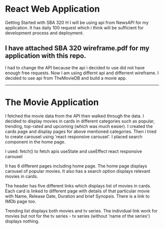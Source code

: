# React Web Application
Getting Started with SBA 320 H
I will be using api from NewsAPI for my application. It has daily 100 request which i think will be sufficient for development process and deployment. 

I have attached SBA 320 wireframe.pdf for my application with this repo. 
--------------------------------
I had to change the API because the api i decided to use did not have enough free requests. Now I am using differnt api and differrent wireframe.
I decided to use api from TheMovieDB and build a movie app. 

--------------------------------
# The Movie Application
I fetched the movie data from the API then walked through the data. I decided to display movies in cards in different categories such as popular, trending, top-rated and upcoming (which was much easier). I created the cards page and display pages for above mentioned categories. Then i tried to create carousel using 'react responsive carousel'. I placed search component in the home page. 

I used:
fetch() to fetch apis
useState and useEffect
react responsive carousel

It has 6 different pages including home page. The home page displays carousel of popular movies. It also has a search option displays relevant movies in cards.

The header has five different links which displays list of movies in cards. Each card is linked to different page with details of that particular movie with Name, Release Date, Duration and brief Synopsis. There is a link to IMDb page too.

Trending list displays both movies and tv series. The individual link work for movies but not for the tv series - tv series (without 'name of the series') displays nothing.